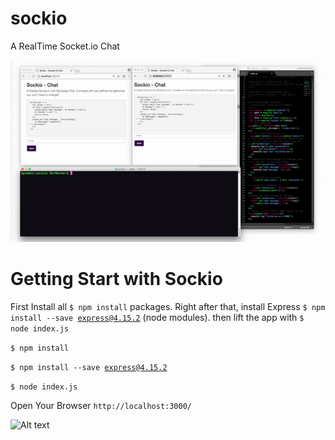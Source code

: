 # sockio
A RealTime Socket.io Chat 


![Alt text](https://raw.githubusercontent.com/SpaceG/sockio/master/img/ezgif.com-video-to-gif.gif "glas")


# Getting Start with Sockio
First Install all <code>$ npm install</code> packages. Right after that, install Express <code>$ npm install --save express@4.15.2</code> (node modules). then lift the app with <code>$ node index.js</code>


<code>$ npm install</code>

<code>$ npm install --save express@4.15.2</code>

<code>$ node index.js</code>

Open Your Browser <code>http://localhost:3000/</code>



![Alt text](https://raw.githubusercontent.com/SpaceG/sockio/master/img/ezgif.com-video-to-gif_1.gif"glas")
